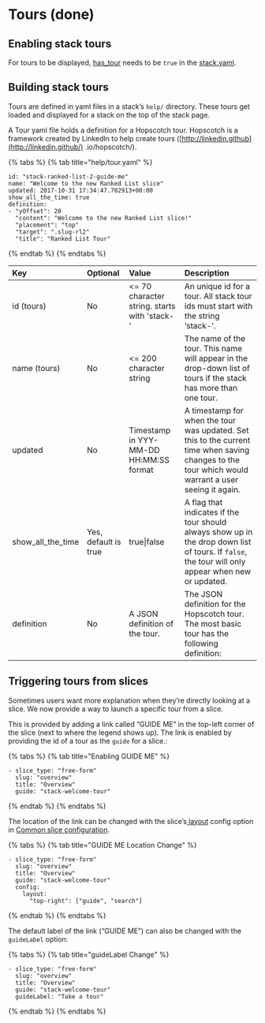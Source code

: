 # Tours \(done\)

## Enabling stack tours

For tours to be displayed, [has\_tour](../reference-guide-contents/stack.yaml.md#has_tour) needs to be `true` in the [stack.yaml](../reference-guide-contents/stack.yaml.md).

## Building stack tours

Tours are defined in yaml files in a stack’s `help/` directory. These tours get loaded and displayed for a stack on the top of the stack page.

A Tour yaml file holds a definition for a Hopscotch tour. Hopscotch is a framework created by LinkedIn to help create tours \([http://linkedin.github](http://linkedin.github/) .io/hopscotch/\).

{% tabs %}
{% tab title="help/tour.yaml" %}
```text
id: "stack-ranked-list-2-guide-me"
name: "Welcome to the new Ranked List slice"
updated: 2017-10-31 17:34:47.702913+00:00
show_all_the_time: true
definition:
- "yOffset": 20
  "content": "Welcome to the new Ranked List slice!"
  "placement": "top"
  "target": ".slug-rl2"
  "title": "Ranked List Tour"
```
{% endtab %}
{% endtabs %}

| Key | Optional | Value | Description |
| :--- | :--- | :--- | :--- |
| id \(tours\) | No | &lt;= 70 character string. starts with 'stack-' | An unique id for a tour. All stack tour ids must start with the string ‘stack-‘. |
| name \(tours\) | No | &lt;= 200 character string | The name of the tour. This name will appear in the drop-down list of tours if the stack has more than one tour. |
| updated | No | Timestamp in YYY-MM-DD HH:MM:SS format | A timestamp for when the tour was updated. Set this to the current time when saving changes to the tour which would warrant a user seeing it again. |
| show\_all\_the\_time | Yes, default is true | true\|false | A flag that indicates if the tour should always show up in the drop down list of tours. If `false`, the tour will only appear when new or updated. |
| definition | No | A JSON definition of the tour. | The JSON definition for the Hopscotch tour. The most basic tour has the following definition: |

## Triggering tours from slices

Sometimes users want more explanation when they’re directly looking at a slice. We now provide a way to launch a specific tour from a slice.

This is provided by adding a link called “GUIDE ME” in the top-left corner of the slice \(next to where the legend shows up\). The link is enabled by providing the id of a tour as the `guide` for a slice.:

{% tabs %}
{% tab title="Enabling GUIDE ME" %}
```text
- slice_type: "free-form"
  slug: "overview"
  title: "Overview"
  guide: "stack-welcome-tour"
```
{% endtab %}
{% endtabs %}

The location of the link can be changed with the slice’s[ layout](../reference-guide-contents/slices/slices-and-common-configuration.md#layout) config option in [Common slice configuration](../reference-guide-contents/slices/slices-and-common-configuration.md).

{% tabs %}
{% tab title="GUIDE ME Location Change" %}
```text
- slice_type: "free-form"
  slug: "overview"
  title: "Overview"
  guide: "stack-welcome-tour"
  config:
    layout:
      "top-right": ["guide", "search"]
```
{% endtab %}
{% endtabs %}

The default label of the link \(“GUIDE ME”\) can also be changed with the `guideLabel` option:

{% tabs %}
{% tab title="guideLabel Change" %}
```text
- slice_type: "free-form"
  slug: "overview"
  title: "Overview"
  guide: "stack-welcome-tour"
  guideLabel: "Take a tour"
```
{% endtab %}
{% endtabs %}

